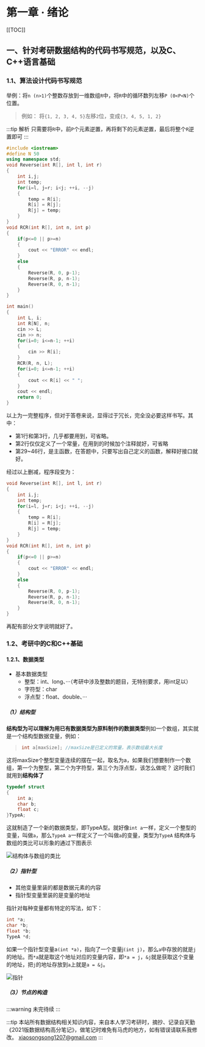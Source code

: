 # 第一章 · 绪论

[[TOC]]

## 一、针对考研数据结构的代码书写规范，以及C、C++语言基础

### 1.1、算法设计代码书写规范

举例：将`n (n>1)`个整数存放到一维数组`R`中，将`R`中的循环数列左移`P (0<P<N)`个位置。
> 例如： 将`{1, 2, 3, 4, 5}`左移`2`位，变成`{3, 4, 5, 1, 2}`

:::tip 解析
只需要将`R`中，前`P`个元素逆置，再将剩下的元素逆置，最后将整个`R`逆置即可
:::

```cpp
#include <iostream>
#define N 50
using namespace std;
void Reverse(int R[], int l, int r)
{
    int i,j;
    int temp;
    for(i=l, j=r; i<j; ++i, --j)
    {
        temp = R[i];
        R[i] = R[j];
        R[j] = temp;
    }
}
void RCR(int R[], int n, int p)
{
    if(p<=0 || p>=n)
    {
        cout << "ERROR" << endl;
    }
    else
    {
        Reverse(R, 0, p-1);
        Reverse(R, p, n-1);
        Reverse(R, 0, n-1);
    }
}

int main()
{
    int L, i;
    int R[N], n;
    cin >> L;
    cin >> n;
    for(i=0; i<=n-1; ++i)
    {
        cin >> R[i];
    }
    RCR(R, n, L);
    for(i=0; i<=n-1; ++i)
    {
        cout << R[i] << " ";
    }
    cout << endl;
    return 0;
}
```

以上为一完整程序，但对于答卷来说，显得过于冗长，完全没必要这样书写。其中：
- 第1行和第3行，几乎都要用到，可省略。
- 第2行仅仅定义了一个常量，在用到的时候加个注释就好，可省略
- 第29~46行，是主函数，在答题中，只要写出自己定义的函数，解释好接口就好。

经过以上删减，程序段变为：

``` cpp
void Reverse(int R[], int l, int r)
{
    int i,j;
    int temp;
    for(i=l, j=r; i<j; ++i, --j)
    {
        temp = R[i];
        R[i] = R[j];
        R[j] = temp;
    }
}
void RCR(int R[], int n, int p)
{
    if(p<=0 || p>=n)
    {
        cout << "ERROR" << endl;
    }
    else
    {
        Reverse(R, 0, p-1);
        Reverse(R, p, n-1);
        Reverse(R, 0, n-1);
    }
}
```

再配有部分文字说明就好了。

### 1.2、考研中的C和C++基础

#### 1.2.1、数据类型

- 基本数据类型
  - 整型：int、long、···（考研中涉及整数的题目，无特别要求，用int足以）
  - 字符型：char
  - 浮点型：float、double、···

##### （1）结构型

**结构型为可以理解为用已有数据类型为原料制作的数据类型**例如一个数组，其实就是一个结构型数据变量，例如：
> ```cpp
> int a[maxSize]; //maxSize是已定义的常量，表示数组最大长度
> ```
这将maxSize个整型变量连续的摆在一起，取名为a，如果我们想要制作一个数组，第一个为整型，第二个为字符型，第三个为浮点型，该怎么做呢？
这时我们就用到**结构体了**
``` c
typedef struct
{
    int a;
    char b;
    float c;
}TypeA;
```
这就制造了一个新的数据类型，即TypeA型。就好像`int a`一样，定义一个整型的变量，叫做`a`，那么`TypeA a`一样定义了一个叫做`a`的变量，类型为`TypeA`
结构体与数组的类比可以形象的通过下图表示

![结构体与数组的类比](http://picgo.mr1207.cn/img/408-1-1_1.png)

##### （2）指针型

- 其他变量里装的都是数据元素的内容
- 指针型变量里装的是变量的地址

指针对每种变量都有特定的写法，如下：
``` c
int *a;
char *b;
float *b;
TypeA *d;
```
如果一个指针型变量a`(int *a)`，指向了一个变量j`(int j)`，那么`a`中存放的就是`j`的地址。而`*a`就是取这个地址对应的变量内容，即`*a = j`，`&j`就是获取这个变量的地址，把`j`的地址存放到`a`上就是`a = &j`。

![指针](http://picgo.mr1207.cn/img/408-1-1_2.png)

##### （3）节点的构造

:::warning
未完待续
:::

:::tip
本站所有数据结构相关知识内容，来自本人学习考研时，摘抄、记录自天勤《2021版数据结构高分笔记》，做笔记时难免有马虎的地方，如有错误请联系我修改。
xiaosongsong1207@gmail.com
:::